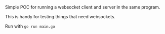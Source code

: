 Simple POC for running a websocket client and server in the same program.

This is handy for testing things that need websockets.

Run with `go run main.go`
